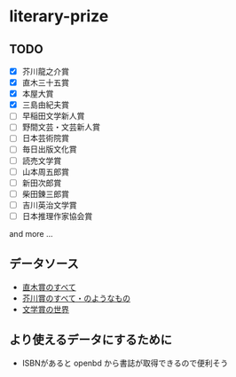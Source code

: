 # literary-prize

## TODO

- [x] 芥川龍之介賞
- [x] 直木三十五賞
- [x] 本屋大賞
- [x] 三島由紀夫賞
- [ ] 早稲田文学新人賞
- [ ] 野間文芸・文芸新人賞
- [ ] 日本芸術院賞
- [ ] 毎日出版文化賞
- [ ] 読売文学賞
- [ ] 山本周五郎賞
- [ ] 新田次郎賞
- [ ] 柴田錬三郎賞
- [ ] 吉川英治文学賞
- [ ] 日本推理作家協会賞

and more ...  


## データソース
- [直木賞のすべて](http://prizesworld.com/akutagawa/)
- [芥川賞のすべて・のようなもの](http://prizesworld.com/naoki/)
- [文学賞の世界](http://prizesworld.com/prizes/)

## より使えるデータにするために
- ISBNがあると openbd から書誌が取得できるので便利そう
